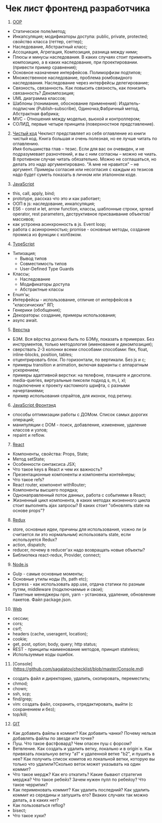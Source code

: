 # Чек лист фронтенд разработчика 

 1. [OOP](https://github.com/sagalatov/checklist/blob/master/OOP.md)  
* Статическое поле/метод;
* Инкапсуляция; модификаторы доступа: public, private, protected; свойство класса (геттер, сеттер);
* Наследование, Абстрактный класс;
* Ассоциация, Агрегация, Композиция, разница между ними;  
* Плюсы и минусы наследования. В каких случаях стоит применять композицию, а в каких наследование, при проектировании. (привести пример сравнения);  
* Основное назначение интерфейсов. Полиморфизм подтипов;  
* Множественное наследование, проблема ромбовидного наследования. Наследование через интерфейсы делегирование;
* Связность, связанность. Как повысить связность, как понизить связанность? Декомпозиция;
* UML диаграмма классов;    
* Шаблоны (понимание, обоснование применения): Издатель-подписчик (Publish–subscribe), Одиночка,Фабричный метод, Абстрактная фабрика;  
* MVC - Отношения между моделью, вьюхой и контроллером;  
* СОЛИД, первые четыре принципа (поверхностное представление).  

 2. [Чистый код](https://github.com/sagalatov/checklist/blob/master/PureCode.md) 
Чеклист представляет из себя оглавление из книги чистый код. Книга большая и очень полезная, но ее лучше читать по оглавлению.   
Имя большинства глав – тезис. Если для вас он очевиден, и не подразумевает разночтений, и вы с ним согласны – можно не чиать.  
В противном случае читать обязательно. Можно не соглашаться, но делать это надо аргументировано. "А мне не нравится" – не аргумент. 
Примеры согласия или несогласия с каждым из тезисов надо будет суметь показать в личном или эталонном коде.

 3. [JavaScript](https://github.com/sagalatov/checklist/blob/master/JavaScript.md)
* this, call, apply, bind;
* prototype, рассказ что это и как работает; 
* ООП в js: наследование, инкапсуляция;   
* ES6 - const и let, arrow function, классы, шаблонные строки, spread operator, rest parameters, деструктивное присваивание объектов/массивов;   
* как устроена асинхронность в js. Event loop;    
* работа с асинхронностью; promise - основные методы, создание промиса из функции с колбэком. 

 4. [TypeScript](https://github.com/sagalatov/checklist/blob/master/TypeScript.md)
* Типизация;  
    * Вывод типов
    * Совместимость типов
    * User-Defined Type Guards
* Классы;
    * Наследование
    * Модификаторы доступа
    * Абстрактные классы
* Enum'ы;
* Интерфейсы - использование, отличие от интерфейсов в "классичиских" ЯП;
* Генерики (обобщения);
* Декораторы: создание, примеры использования;
* async await.

 5. [Верстка](https://github.com/sagalatov/checklist/blob/master/HtmlCss.md)
* БЭМ. Вся вёрстка должна быть по БЭМу, показать в примерах. Без инструментов, только методология (именование и декомпозиция);
* сверствать 2-3 колонки всеми способами способами: flex, float, inline-blocks, position, tables;
* отцентрировать блок. По горизонтали, по вертикали. Без js и с;
* примеры transition и animation, включая варианты с аппаратным ускорением;
* примеры адаптивной верстки: на телефоне, планшете и десктопе. media-queries, виртуальные пиксели подход s, m, l, xl;
* подключение к проекту кастомного шрифта, с разными начертаниями;
* пример испольования спрайтов, для иконок, под ретину.

 6. [JavaScript Фронтэнд](https://github.com/sagalatov/checklist/blob/master/JavaScriptFrontend.md)
* способы оптимизации работы с ДОМом. Список самых дорогих операций;
* манипуляции с DOM - поиск, добавление, изменение, удаление классов и узлов;
* repaint и reflow.

 7. [React](https://github.com/sagalatov/checklist/blob/master/React.md)
* Компоненты, свойства: Props, State;
* Метод setState;
* Особенности синтаксиса JSX;
* Что такое keys в React и чем их важность?
* Презентационные компоненты и компоненты контейнеры;
* Что такое refs?
* React router, компонент withRouter;
* Компоненты высшего порядка;
* Однонаправленный поток данных, работа с событиями в React;
* Жизненный цикл компонента, в каких методах жизненного цикла стоит выполнять ajax запросы? В каких стоит "обновлять state на основе props"?

 8. [Redux](https://github.com/sagalatov/checklist/blob/master/Redax.md)
* store, основные идеи, причины для использования, vожно ли (и считается ли это нормальным) использовать state, если используется Redux?
* action, dispatch;
* reducer, почему в reducer'ax надо возвращать новые объекты?
* Библиотека react-redux, Provider, connect;

 9. [Node.js](https://github.com/sagalatov/checklist/blob/master/NodeJS.md)
* Gulp - самые основные моменты;
* Основные утилы ноды (fs, path etc);
* Express - как использовать app.use, отдача статики по разным путям, middleware (подключаемые и свои);
* Пакетные менеджеры npm, yarn - установка, удаление, обновление пакетов. Файл package.json.

10. [Web](https://github.com/sagalatov/checklist/blob/master/Web.md)
* сессии;
* cors;
* csrf;
* headers (cache, useragent, location);
* cookie;
* get, post, option; body, query; http status;
* REST - принципы наименование методов, принцип stateless;
* Используемые коды ошибок.

11. [Console] (https://github.com/sagalatov/checklist/blob/master/Console.md)
* создать файл и директорию, удалить, скопировать, переместить;
* chmod;
* chown;
* ssh, scp;
* find/grep;
* vim: создать файл, сохранить, отредактировать, выйти (с сохранением и без);
* top/kill;

12. [GIT](https://github.com/sagalatov/checklist/blob/master/GIT.md)
* Как добавить файлы в коммит? Как добавить чанки? Почему нельзя добавлять файлы по звезде или точке?
* Пуш. Что такое фастфовард? Чем опасен пуш с форсом?
* Ветвление. Как создать и удалить ветку, локально и в origin`е. Как привязать локальную ветку "a1" к удаленной ветке "b2", и пушить в нее? Как получить список комитов из локальной ветки, которую вы только что удалили?Сколько веток может указывать на один коммит?
* Что такое мердж? Как его откатить? Какие бывают стратегия мерджа? Что такое ребейз? Зачем нужен пулл по ребейзу? Что такое черрипик?
* Как перименовать коммит? Как удалить последний? Как удалить коммит из середины и запушить его? Вкаких случаях так можно делать, а в каких нет?
* Как пользоваться reflog?
* bisect;
* Что такое хуки?


